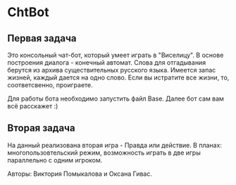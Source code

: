 # ChtBot

Первая задача
-----
Это консольный чат-бот, который умеет играть в "Виселицу". В основе построения диалога - конечный автомат. Слова для отгадывания
берутся из архива существительных русского языка. Имеется запас жизней, каждый дается на одно слово. Если вы истратите все жизни, то, соответсвенно, проиграете.

Для работы бота необходимо запустить файл Base. Далее бот сам вам всё расскажет :)

Вторая задача
-----
На данный реализована вторая игра - Правда или действие.
В планах: многопользовтельский режим, возможность играть в две игры параллельно с одним игроком. 

Авторы: Виктория Помыкалова и Оксана Гивас.

